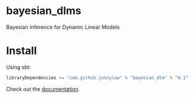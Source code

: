 # bayesian_dlms
Bayesian Inference for Dynamic Linear Models

# Install

Using sbt:

```scala
libraryDependencies += "com.github.jonnylaw" % "bayesian_dlm" % "0.1"
```

Check out the [documentation](https://jonnylaw.github.io/bayesian_dlms/).
